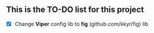 ## This is the TO-DO list for this project

- [x] Change **Viper** config lib to **fig** (github.com/kkyr/fig) lib
